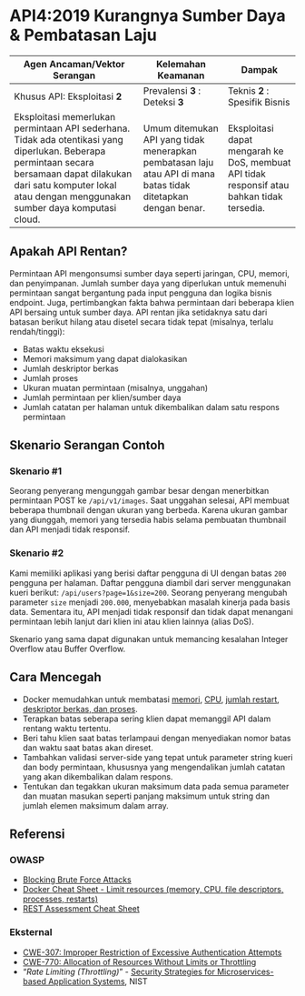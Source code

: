 # API4:2019 Kurangnya Sumber Daya & Pembatasan Laju

| Agen Ancaman/Vektor Serangan | Kelemahan Keamanan | Dampak |
| - | - | - |
| Khusus API: Eksploitasi **2** | Prevalensi **3** : Deteksi **3** | Teknis **2** : Spesifik Bisnis |  
| Eksploitasi memerlukan permintaan API sederhana. Tidak ada otentikasi yang diperlukan. Beberapa permintaan secara bersamaan dapat dilakukan dari satu komputer lokal atau dengan menggunakan sumber daya komputasi cloud. | Umum ditemukan API yang tidak menerapkan pembatasan laju atau API di mana batas tidak ditetapkan dengan benar. | Eksploitasi dapat mengarah ke DoS, membuat API tidak responsif atau bahkan tidak tersedia. |

## Apakah API Rentan?

Permintaan API mengonsumsi sumber daya seperti jaringan, CPU, memori, dan penyimpanan. Jumlah sumber daya yang diperlukan untuk memenuhi permintaan sangat bergantung pada input pengguna dan logika bisnis endpoint. Juga, pertimbangkan fakta bahwa permintaan dari beberapa klien API bersaing untuk sumber daya. API rentan jika setidaknya satu dari batasan berikut hilang atau disetel secara tidak tepat (misalnya, terlalu rendah/tinggi):

* Batas waktu eksekusi  
* Memori maksimum yang dapat dialokasikan
* Jumlah deskriptor berkas
* Jumlah proses
* Ukuran muatan permintaan (misalnya, unggahan) 
* Jumlah permintaan per klien/sumber daya
* Jumlah catatan per halaman untuk dikembalikan dalam satu respons permintaan

## Skenario Serangan Contoh

### Skenario #1

Seorang penyerang mengunggah gambar besar dengan menerbitkan permintaan POST ke `/api/v1/images`. Saat unggahan selesai, API membuat beberapa thumbnail dengan ukuran yang berbeda. Karena ukuran gambar yang diunggah, memori yang tersedia habis selama pembuatan thumbnail dan API menjadi tidak responsif.

### Skenario #2

Kami memiliki aplikasi yang berisi daftar pengguna di UI dengan batas `200` pengguna per halaman. Daftar pengguna diambil dari server menggunakan kueri berikut: `/api/users?page=1&size=200`. Seorang penyerang mengubah parameter `size` menjadi `200.000`, menyebabkan masalah kinerja pada basis data. Sementara itu, API menjadi tidak responsif dan tidak dapat menangani permintaan lebih lanjut dari klien ini atau klien lainnya (alias DoS).

Skenario yang sama dapat digunakan untuk memancing kesalahan Integer Overflow atau Buffer Overflow.

## Cara Mencegah

* Docker memudahkan untuk membatasi [memori][1], [CPU][2], [jumlah restart][3], [deskriptor berkas, dan proses][4].
* Terapkan batas seberapa sering klien dapat memanggil API dalam rentang waktu tertentu.  
* Beri tahu klien saat batas terlampaui dengan menyediakan nomor batas dan waktu saat batas akan direset.
* Tambahkan validasi server-side yang tepat untuk parameter string kueri dan body permintaan, khususnya yang mengendalikan jumlah catatan yang akan dikembalikan dalam respons.
* Tentukan dan tegakkan ukuran maksimum data pada semua parameter dan muatan masukan seperti panjang maksimum untuk string dan jumlah elemen maksimum dalam array.


## Referensi

### OWASP

* [Blocking Brute Force Attacks][5]
* [Docker Cheat Sheet - Limit resources (memory, CPU, file descriptors,
  processes, restarts)][6]
* [REST Assessment Cheat Sheet][7]

### Eksternal

* [CWE-307: Improper Restriction of Excessive Authentication Attempts][8]
* [CWE-770: Allocation of Resources Without Limits or Throttling][9]
* “_Rate Limiting (Throttling)_” - [Security Strategies for Microservices-based
  Application Systems][10], NIST

[1]: https://docs.docker.com/config/containers/resource_constraints/#memory
[2]: https://docs.docker.com/config/containers/resource_constraints/#cpu
[3]: https://docs.docker.com/engine/reference/commandline/run/#restart-policies---restart
[4]: https://docs.docker.com/engine/reference/commandline/run/#set-ulimits-in-container---ulimit
[5]: https://www.owasp.org/index.php/Blocking_Brute_Force_Attacks
[6]: https://github.com/OWASP/CheatSheetSeries/blob/3a8134d792528a775142471b1cb14433b4fda3fb/cheatsheets/Docker_Security_Cheat_Sheet.md#rule-7---limit-resources-memory-cpu-file-descriptors-processes-restarts 
[7]: https://github.com/OWASP/CheatSheetSeries/blob/3a8134d792528a775142471b1cb14433b4fda3fb/cheatsheets/REST_Assessment_Cheat_Sheet.md
[8]: https://cwe.mitre.org/data/definitions/307.html
[9]: https://cwe.mitre.org/data/definitions/770.html
[10]: https://nvlpubs.nist.gov/nistpubs/SpecialPublications/NIST.SP.800-204-draft.pdf